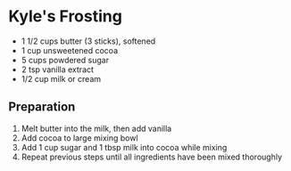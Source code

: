 # Kyle's Frosting



* 1 1/2 cups butter (3 sticks), softened
* 1 cup unsweetened cocoa
* 5 cups powdered sugar
* 2 tsp vanilla extract
* 1/2 cup milk or cream

## Preparation

1. Melt butter into the milk, then add vanilla
2. Add cocoa to large mixing bowl
3. Add 1 cup sugar and 1 tbsp milk into cocoa while mixing
4. Repeat previous steps until all ingredients have been mixed thoroughly

